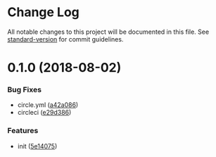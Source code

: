 # Change Log

All notable changes to this project will be documented in this file. See [standard-version](https://github.com/conventional-changelog/standard-version) for commit guidelines.

<a name="0.1.0"></a>
# 0.1.0 (2018-08-02)


### Bug Fixes

* circle.yml ([a42a086](https://github.com/zzswang/whisper/commit/a42a086))
* circleci ([e29d386](https://github.com/zzswang/whisper/commit/e29d386))


### Features

* init ([5e14075](https://github.com/zzswang/whisper/commit/5e14075))
